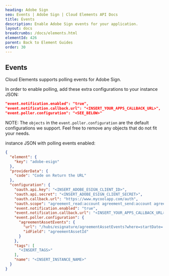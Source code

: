 ```yaml
---
heading: Adobe Sign
seo: Events | Adobe Sign | Cloud Elements API Docs
title: Events
description: Enable Adobe Sign events for your application.
layout: docs
breadcrumbs: /docs/elements.html
elementId: 426
parent: Back to Element Guides
order: 30
---
```


## Events

Cloud Elements supports polling events for Adobe Sign.

In order to enable polling, add these extra configurations to your instance JSON:

```JSON
"event.notification.enabled": "true",
"event.notification.callback.url": "<INSERT_YOUR_APPS_CALLBACK_URL>",
"event.poller.configuration": "<SEE_BELOW>"
```

NOTE: The `objects` in the `event.poller.configuration` are the default configurations we support.  Feel free to remove any objects that do not fit your needs.

instance JSON with polling events enabled:

```json
{
  "element": {
    "key": "adobe-esign"
  },
  "providerData": {
    "code": "Code on Return the URL"
  },
  "configuration": {
    "oauth.api.key": "<INSERT_ADOBE_ESIGN_CLIENT_ID>",
    "oauth.api.secret": "<INSERT_ADOBE_ESIGN_CLIENT_SECRET>",
    "oauth.callback.url": "https://www.mycoolapp.com/auth",
    "oauth.scope": "agreement_read:account agreement_send:account agreement_write:account library_read:account library_write:account user_login:account user_read:account user_write:account widget_read:account widget_write:account workflow_read:account workflow_write:account",
    "event.notification.enabled": "true",
    "event.notification.callback.url": "<INSERT_YOUR_APPS_CALLBACK_URL>",
    "event.poller.configuration": {
      "agreementAssetEvents": {
        "url": "/hubs/esignature/agreementAssetEvents?where=startDate='${date:yyyy-MM-dd'T'HH:mm:ssXXX}'",
        "idField": "agreementAssetId"
      }
    },
    "tags": [
      "<INSERT_TAGS>"
    ],
    "name": "<INSERT_INSTANCE_NAME>"
  }
}
```
